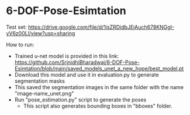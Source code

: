 # 6-DOF-Pose-Esimtation

Test set: https://drive.google.com/file/d/1isZRDidbJEjAuch678KNGgI-yV6z00Ll/view?usp=sharing

How to run:

- Trained u-net model is provided in this link: https://github.com/SrinidhiBharadwaj/6-DOF-Pose-Esimtation/blob/main/saved_models_unet_a_new_hope/best_model.pt
- Download this model and use it in evaluation.py to generate segmentation masks
- This saved the segmentation images in the same folder with the name "image-name_unet.png"
- Run "pose_estimation.py" script to generate the poses
  - This script also generates bounding boxes in "bboxes" folder.
